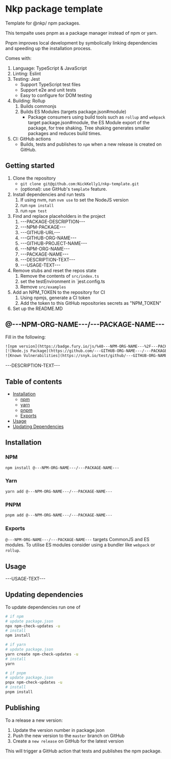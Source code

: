 # Nkp package template

Template for @nkp/ npm packages.

This tempalte uses pnpm as a package manager instead of npm or yarn.

Pnpm improves local development by symbolically linking dependencies and speeding up the installation process.

Comes with:

1. Language: TypeScript & JavaScript
2. Linting: Eslint
3. Testing: Jest
    - Support TypeScript test files
    - Support e2e and unit tests
    - Easy to configure for DOM testing
4. Building: Rollup
    1. Builds commonjs
    2. Builds ES Modules (targets package.json#module)
        - Package consumers using build tools such as `rollup` and `webpack` target package.json#module, the ES Module export of the package, for tree shaking. Tree shaking generates smaller packages and reduces build times.
5. CI: GitHub actions
    - Builds, tests and publishes to `npm` when a new release is created on GitHub.

## Getting started

1. Clone the repository
    - `git clone git@github.com:NickKelly1/nkp-template.git`
    - (optional): use GitHub's `template` feature.
2. Install dependencies and run tests
    1. If using nvm, run `nvm use` to set the NodeJS version
    2. run `npm install`
    3. run `npm test`
3. Find and replace placeholders in the project
    1. ---PACKAGE-DESCRIPTION---
    2. ---NPM-PACKAGE---
    3. ---GITHUB-URL---
    4. ---GITHUB-ORG-NAME---
    5. ---GITHUB-PROJECT-NAME---
    6. ---NPM-ORG-NAME---
    7. ---PACKAGE-NAME---
    8. ---DESCRIPTION-TEXT---
    9. ---USAGE-TEXT---
4. Remove stubs and reset the repos state
    1. Remove the contents of `src/index.ts`
    2. set the testEnvironment in `jest.config.ts
    3. Remove `src/examples`
5. Add an NPM_TOKEN to the repository for CI
    1. Using npmjs, generate a CI token
    2. Add the token to this GitHub repositories secrets as "NPM_TOKEN"
6. Set up the README.MD

## @---NPM-ORG-NAME---/---PACKAGE-NAME---

Fill in the following:

```txt
![npm version](https://badge.fury.io/js/%40---NPM-ORG-NAME---%2F---PACKAGE-NAME---.svg)
[![Node.js Package](https://github.com/---GITHUB-ORG-NAME---/---PACKAGE-NAME---/actions/workflows/release.yml/badge.svg)](https://github.com/---GITHUB-ORG-NAME---/---GITHUB-PROJECT-NAME---/actions/workflows/release.yml)
![Known Vulnerabilities](https://snyk.io/test/github/---GITHUB-ORG-NAME---/---GITHUB-PROJECT-NAME---/badge.svg)
```

---DESCRIPTION-TEXT---

## Table of contents

- [Installation](#installation)
  - [npm](#npm)
  - [yarn](#yarn)
  - [pnpm](#pnpm)
  - [Exports](#exports)
- [Usage](#usage)
- [Updating Dependencies](#updating-dependencies)

## Installation

### NPM

```sh
npm install @---NPM-ORG-NAME---/---PACKAGE-NAME---
```

### Yarn

```sh
yarn add @---NPM-ORG-NAME---/---PACKAGE-NAME---
```

### PNPM

```sh
pnpm add @---NPM-ORG-NAME---/---PACKAGE-NAME---
```

### Exports

`@---NPM-ORG-NAME---/---PACKAGE-NAME---` targets CommonJS and ES modules. To utilise ES modules consider using a bundler like `webpack` or `rollup`.

## Usage

---USAGE-TEXT---

## Updating dependencies

To update dependencies run one of

```sh
# if npm
# update package.json
npx npm-check-updates -u
# install
npm install

# if yarn
# update package.json
yarn create npm-check-updates -u
# install
yarn

# if pnpm
# update package.json
pnpx npm-check-updates -u
# install
pnpm install
```

## Publishing

To a release a new version:

1. Update the version number in package.json
2. Push the new version to the `master` branch on GitHub
3. Create a `new release` on GitHub for the latest version

This will trigger a GitHub action that tests and publishes the npm package.
